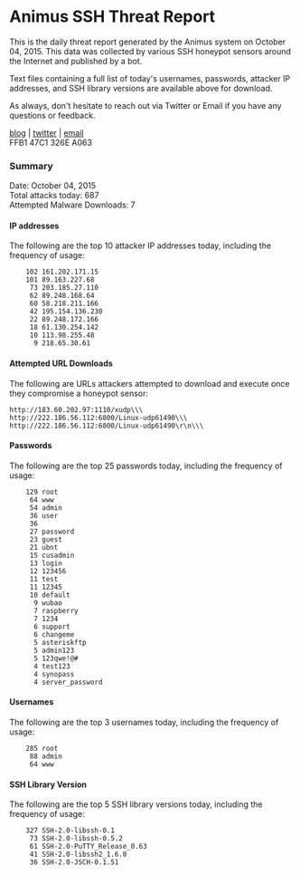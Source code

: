 # Animus SSH Threat Report

This is the daily threat report generated by the Animus system on October 04, 2015. This data was collected by various SSH honeypot sensors around the Internet and published by a bot.  

Text files containing a full list of today's usernames, passwords, attacker IP addresses, and SSH library versions are available above for download.  

As always, don't hesitate to reach out via Twitter or Email if you have any questions or feedback.  

[blog](http://morris.guru) | [twitter](https://twitter.com/andrew___morris) | [email](mailto:andrew@morris.guru)  
FFB1 47C1 326E A063  

### Summary

Date: October 04, 2015  
Total attacks today: 687  
Attempted Malware Downloads: 7 

#### IP addresses
The following are the top 10 attacker IP addresses today, including the frequency of usage:
```
    102 161.202.171.15
    101 89.163.227.68
     73 203.185.27.110
     62 89.248.168.64
     60 58.218.211.166
     42 195.154.136.230
     22 89.248.172.166
     18 61.130.254.142
     10 113.98.255.48
      9 218.65.30.61
```

#### Attempted URL Downloads
The following are URLs attackers attempted to download and execute once they compromise a honeypot sensor:
```
http://183.60.202.97:1110/xudp\\\
http://222.186.56.112:6800/Linux-udp61490\\\
http://222.186.56.112:6800/Linux-udp61490\r\n\\\
```

#### Passwords
The following are the top 25 passwords today, including the frequency of usage:
```
    129 root
     64 www
     54 admin
     36 user
     36 
     27 password
     23 guest
     21 ubnt
     15 cusadmin
     13 login
     12 123456
     11 test
     11 12345
     10 default
      9 wubao
      7 raspberry
      7 1234
      6 support
      6 changeme
      5 asteriskftp
      5 admin123
      5 123qwe!@#
      4 test123
      4 synopass
      4 server_password
```

#### Usernames
The following are the top 3 usernames today, including the frequency of usage:
```
    285 root
     88 admin
     64 www
```

#### SSH Library Version
The following are the top 5 SSH library versions today, including the frequency of usage:
```
    327 SSH-2.0-libssh-0.1
     73 SSH-2.0-libssh-0.5.2
     61 SSH-2.0-PuTTY_Release_0.63
     41 SSH-2.0-libssh2_1.6.0
     36 SSH-2.0-JSCH-0.1.51
```
